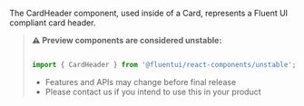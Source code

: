 The CardHeader component, used inside of a Card, represents a Fluent UI compliant card header.

<!-- Don't allow prettier to collapse code block into single line -->
<!-- prettier-ignore -->
> **⚠️ Preview components are considered unstable:**
>
> ```jsx
>
> import { CardHeader } from '@fluentui/react-components/unstable';
>
> ```
>
> - Features and APIs may change before final release
> - Please contact us if you intend to use this in your product
